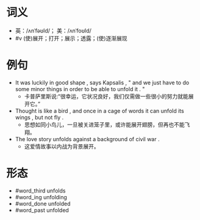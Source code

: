 # 词义
- 英：/ʌnˈfəʊld/； 美：/ʌnˈfoʊld/
- #v (使)展开；打开；展示；透露；(使)逐渐展现
# 例句
- It was luckily in good shape , says Kapsalis , " and we just have to do some minor things in order to be able to unfold it . "
	- 卡普萨里斯说:“很幸运，它状况良好，我们仅需做一些很小的努力就能展开它。”
- Thought is like a bird , and once in a cage of words it can unfold its wings , but not fly .
	- 思想如同小鸟儿，一旦被关进笼子里，或许能展开翅膀，但再也不能飞翔。
- The love story unfolds against a background of civil war .
	- 这爱情故事以内战为背景展开。
# 形态
- #word_third unfolds
- #word_ing unfolding
- #word_done unfolded
- #word_past unfolded
